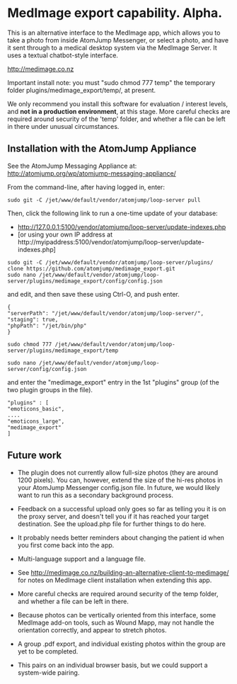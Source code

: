 # MedImage export capability. Alpha. 

This is an alternative interface to the MedImage app, which allows you to take a photo from inside AtomJump Messenger, or select a photo, and have it sent through to a medical desktop system via the MedImage Server. It uses a textual chatbot-style interface.

http://medimage.co.nz


Important install note: you must "sudo chmod 777 temp" the temporary folder plugins/medimage_export/temp/, at present.

We only recommend you install this software for evaluation / interest levels, and __not in a production environment__, at this stage. More careful checks are required around security of the 'temp' folder, and whether a file can be left in there under unusual circumstances.


## Installation with the AtomJump Appliance

See the AtomJump Messaging Appliance at: http://atomjump.org/wp/atomjump-messaging-appliance/

From the command-line, after having logged in, enter:

```
sudo git -C /jet/www/default/vendor/atomjump/loop-server pull
```

Then, click the following link to run a one-time update of your database:
* http://127.0.0.1:5100/vendor/atomjump/loop-server/update-indexes.php
* [or using your own IP address at http://myipaddress:5100/vendor/atomjump/loop-server/update-indexes.php]


```
sudo git -C /jet/www/default/vendor/atomjump/loop-server/plugins/ clone https://github.com/atomjump/medimage_export.git
sudo nano /jet/www/default/vendor/atomjump/loop-server/plugins/medimage_export/config/config.json
```

and edit, and then save these using Ctrl-O, and push enter.

```
{
"serverPath": "/jet/www/default/vendor/atomjump/loop-server/",
"staging": true,
"phpPath": "/jet/bin/php"
}
```

```
sudo chmod 777 /jet/www/default/vendor/atomjump/loop-server/plugins/medimage_export/temp

sudo nano /jet/www/default/vendor/atomjump/loop-server/config/config.json
```

and enter the "medimage_export" entry in the 1st "plugins" group (of the two plugin groups in the file).

```
"plugins" : [
"emoticons_basic",
....
"emoticons_large",
"medimage_export"
]
```




## Future work

* The plugin does not currently allow full-size photos (they are around 1200 pixels). You can, however, extend the size of the hi-res photos in your AtomJump Messenger config.json file. In future, we would likely want to run this as a secondary background process.

* Feedback on a successful upload only goes so far as telling you it is on the proxy server, and doesn't tell you if it has reached your target destination. See the upload.php file for further things to do here.

* It probably needs better reminders about changing the patient id when you first come back into the app.

* Multi-language support and a language file.

* See http://medimage.co.nz/building-an-alternative-client-to-medimage/ for notes on MedImage client installation when extending this app.

* More careful checks are required around security of the temp folder, and whether a file can be left in there.

* Because photos can be vertically oriented from this interface, some MedImage add-on tools, such as Wound Mapp, may not handle the orientation correctly, and appear to stretch photos.

* A group .pdf export, and individual existing photos within the group are yet to be completed.

* This pairs on an individual browser basis, but we could support a system-wide pairing.
